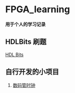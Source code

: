 # FPGA_learning
**用于个人的学习记录**
## HDLBits 刷题
[HDL Bits](https://github.com/siimnzou/FPGA_learning/tree/main/HDL_bits)

## 自行开发的小项目
1. [数码管时钟](https://github.com/siimnzou/FPGA_learning/tree/main/DigitalAlarm/Seg595_digital_alarm)
